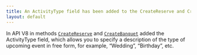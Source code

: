 ```yaml
---
title: An ActivityType field has been added to the CreateReserve and CreateBanquet methods, allowing you to add a description of the event type in text form
layout: default
---
```


In API V8 in methods [`CreateReserve`](https://syrve.github.io/front.api.sdk/v8/html/M_Resto_Front_Api_Editors_IEditSession_CreateReserve.htm) and [`CreateBanquet`](https://syrve.github.io/front.api.sdk/v8/html/Overload_Resto_Front_Api_Editors_IEditSession_CreateBanquet.htm) added the ActivityType field, which allows you to specify a description of the type of upcoming event in free form, for example, “Wedding”, “Birthday”, etc.